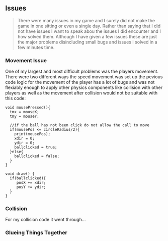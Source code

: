 ## Issues

> There were many issues in my game and I surely did not make the game in one sitting or even a single day. Rather than saying that I did not have issues I want to speak abou the issues I did encounter and I how solved them. Although I have given a few issues these are just the major problems disincluding small bugs and issues I solved in a few minutes time.  

### Movement Issue
One of my largest and most difficult problems was the players movement. There were two different ways the speed movement was set up the pevious code logic for the movement of the player has a lot of bugs and was not flexiably enough to apply other physics components like collision with other players as well as the movement after collision would not be suitable with this code:  
``` processing
void mousePressed(){
  tmx = mouseX;
  tmy = mouseY;
  
  //if the ball has not been click do not allow the call to move
  if(mousePos <= circleRadius/2){
    print(mousePos);
    xdir = 0;
    ydir = 0;
    ballclicked = true;
  }else{
    ballclicked = false;
  }
}
```

``` processing
void draw() {
  if(ballclicked){
     posX += xdir;
     posY += ydir;
  }
}
```

### Collision

For my collision code it went through... 


###  Glueing Things Together

